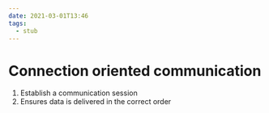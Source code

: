```yaml
---
date: 2021-03-01T13:46
tags: 
  - stub
---
```


# Connection oriented communication

1. Establish a communication session
2. Ensures data is delivered in the correct order
